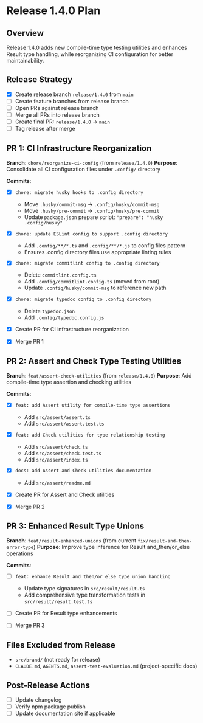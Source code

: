 # Release 1.4.0 Plan

## Overview

Release 1.4.0 adds new compile-time type testing utilities and enhances Result type handling, while reorganizing CI configuration for better maintainability.

## Release Strategy

- [x] Create release branch `release/1.4.0` from `main`
- [ ] Create feature branches from release branch
- [ ] Open PRs against release branch
- [ ] Merge all PRs into release branch
- [ ] Create final PR: `release/1.4.0` → `main`
- [ ] Tag release after merge

## PR 1: CI Infrastructure Reorganization

**Branch**: `chore/reorganize-ci-config` (from `release/1.4.0`)
**Purpose**: Consolidate all CI configuration files under `.config/` directory

**Commits**:

- [x] `chore: migrate husky hooks to .config directory`
  - Move `.husky/commit-msg` → `.config/husky/commit-msg`
  - Move `.husky/pre-commit` → `.config/husky/pre-commit`
  - Update `package.json` prepare script: `"prepare": "husky .config/husky"`

- [x] `chore: update ESLint config to support .config directory`
  - Add `.config/**/*.ts` and `.config/**/*.js` to config files pattern
  - Ensures .config directory files use appropriate linting rules

- [x] `chore: migrate commitlint config to .config directory`
  - Delete `commitlint.config.ts`
  - Add `.config/commitlint.config.ts` (moved from root)
  - Update `.config/husky/commit-msg` to reference new path

- [x] `chore: migrate typedoc config to .config directory`
  - Delete `typedoc.json`
  - Add `.config/typedoc.config.js`

- [x] Create PR for CI infrastructure reorganization
- [x] Merge PR 1

## PR 2: Assert and Check Type Testing Utilities

**Branch**: `feat/assert-check-utilities` (from `release/1.4.0`)
**Purpose**: Add compile-time type assertion and checking utilities

**Commits**:

- [x] `feat: add Assert utility for compile-time type assertions`
  - Add `src/assert/assert.ts`
  - Add `src/assert/assert.test.ts`

- [x] `feat: add Check utilities for type relationship testing`
  - Add `src/assert/check.ts`
  - Add `src/assert/check.test.ts`
  - Add `src/assert/index.ts`

- [x] `docs: add Assert and Check utilities documentation`
  - Add `src/assert/readme.md`

- [x] Create PR for Assert and Check utilities
- [x] Merge PR 2

## PR 3: Enhanced Result Type Unions

**Branch**: `feat/result-enhanced-unions` (from current `fix/result-and-then-error-type`)
**Purpose**: Improve type inference for Result and_then/or_else operations

**Commits**:

- [ ] `feat: enhance Result and_then/or_else type union handling`
  - Update type signatures in `src/result/result.ts`
  - Add comprehensive type transformation tests in `src/result/result.test.ts`

- [ ] Create PR for Result type enhancements
- [ ] Merge PR 3

## Files Excluded from Release

- `src/brand/` (not ready for release)
- `CLAUDE.md`, `AGENTS.md`, `assert-test-evaluation.md` (project-specific docs)

## Post-Release Actions

- [ ] Update changelog
- [ ] Verify npm package publish
- [ ] Update documentation site if applicable
